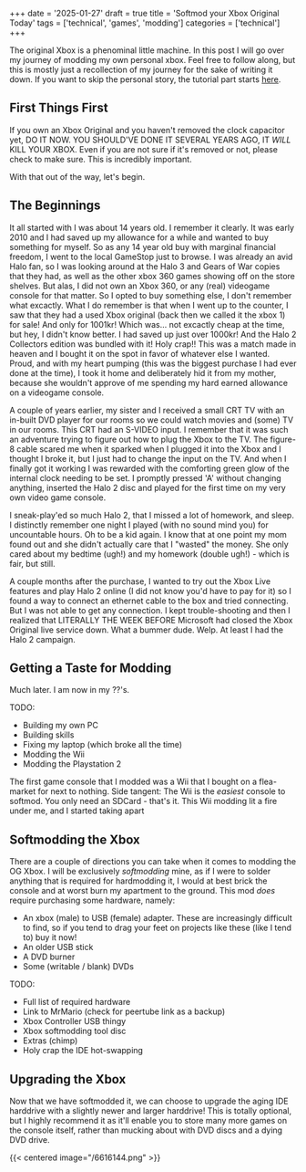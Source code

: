 +++
date = '2025-01-27'
draft = true
title = 'Softmod your Xbox Original Today'
tags = ['technical', 'games', 'modding']
categories = ['technical']
+++

The original Xbox is a phenominal little machine.
In this post I will go over my journey of modding my own personal xbox.
Feel free to follow along, but this is mostly just a recollection of my journey for the sake of writing it down.
If you want to skip the personal story, the tutorial part starts [here]().

## First Things First
If you own an Xbox Original and you haven't removed the clock capacitor yet, DO IT NOW. YOU SHOULD'VE DONE IT SEVERAL
YEARS AGO, IT *WILL* KILL YOUR XBOX.
Even if you are not sure if it's removed or not, please check to make sure. This is incredibly important.

With that out of the way, let's begin.

## The Beginnings
It all started with I was about 14 years old.
I remember it clearly.
It was early 2010 and I had saved up my allowance for a while and wanted to buy something for myself.
So as any 14 year old buy with marginal financial freedom, I went to the local GameStop just to browse.
I was already an avid Halo fan, so I was looking around at the Halo 3 and Gears of War copies that they had, as well as
the other xbox 360 games showing off on the store shelves.
But alas, I did not own an Xbox 360, or any (real) videogame console for that matter.
So I opted to buy something else, I don't remember what excactly.
What I do remember is that when I went up to the counter, I saw that they had a used Xbox original (back then we called
it the xbox 1) for sale!
And only for 1001kr! Which was... not excactly cheap at the time, but hey, I didn't know better.
I had saved up just over 1000kr! And the Halo 2 Collectors edition was bundled with it! Holy crap!!
This was a match made in heaven and I bought it on the spot in favor of whatever else I wanted.
Proud, and with my heart pumping (this was the biggest purchase I had ever done at the time), I took it home and
deliberately hid it from my mother, because she wouldn't approve of me spending my hard earned allowance on a videogame
console.

A couple of years earlier, my sister and I received a small CRT TV with an in-built DVD player for our rooms so we 
could watch movies and (some) TV in our rooms. This CRT had an S-VIDEO input.
I remember that it was such an adventure trying to figure out how to plug the Xbox to the TV. The figure-8 cable scared
me when it sparked when I plugged it into the Xbox and I thought I broke it, but I just had to change the input on the
TV. And when I finally got it working I was rewarded with the comforting green glow of the internal clock needing to be
set. I promptly pressed 'A' without changing anything, inserted the Halo 2 disc and played for the first time on my very
own video game console.

I sneak-play'ed so much Halo 2, that I missed a lot of homework, and sleep. I distinctly remember one night I played
(with no sound mind you) for uncountable hours. Oh to be a kid again. I know that at one point my mom found out and she
didn't actually care that I "wasted" the money. She only cared about my bedtime (ugh!) and my homework (double ugh!) -
which is fair, but still.

A couple months after the purchase, I wanted to try out the Xbox Live features and play Halo 2 online (I did not know
you'd have to pay for it) so I found a way to connect an ethernet cable to the box and tried connecting.
But I was not able to get any connection. I kept trouble-shooting and then I realized that LITERALLY THE WEEK BEFORE
Microsoft had closed the Xbox Original live service down. What a bummer dude. Welp. At least I had the Halo 2 campaign.

## Getting a Taste for Modding
Much later. I am now in my ??'s.

TODO:
 - Building my own PC
 - Building skills
 - Fixing my laptop (which broke all the time)
 - Modding the Wii
 - Modding the Playstation 2

The first game console that I modded was a Wii that I bought on a flea-market for next to nothing.
Side tangent: The Wii is the _easiest_ console to softmod. You only need an SDCard - that's it.
This Wii modding lit a fire under me, and I started taking apart 

## Softmodding the Xbox
There are a couple of directions you can take when it comes to modding the OG Xbox.
I will be exclusively *softmodding* mine, as if I were to solder anything that is required for hardmodding it, I would
at best brick the console and at worst burn my apartment to the ground.
This mod _does_ require purchasing some hardware, namely:
 - An xbox (male) to USB (female) adapter.
   These are increasingly difficult to find, so if you tend to drag your feet on projects like these (like I tend to)
   buy it now!
 - An older USB stick
 - A DVD burner
 - Some (writable / blank) DVDs

TODO:
 - Full list of required hardware
 - Link to MrMario (check for peertube link as a backup)
 - Xbox Controller USB thingy
 - Xbox softmodding tool disc
 - Extras (chimp)
 - Holy crap the IDE hot-swapping

## Upgrading the Xbox
Now that we have softmodded it, we can choose to upgrade the aging IDE harddrive with a slightly newer and larger
harddrive! This is totally optional, but I highly recommend it as it'll enable you to store many more games on the 
console itself, rather than mucking about with DVD discs and a dying DVD drive.

{{< centered image="/6616144.png" >}}
